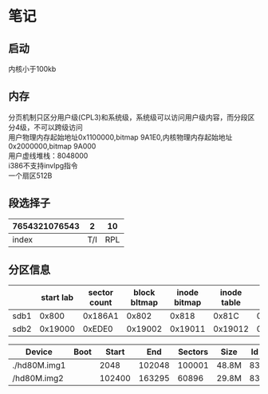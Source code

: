 # 笔记

## 启动

内核小于100kb

## 内存

分页机制只区分用户级(CPL3)和系统级，系统级可以访问用户级内容，而分段区分4级，不可以跨级访问  
用户物理内存起始地址0x1100000,bitmap 9A1E0,内核物理内存起始地址0x2000000,bitmap 9A000  
用户虚线堆栈：8048000  
i386不支持invlpg指令  
一个扇区512B  

## 段选择子

| 7654321076543 | 2   | 10  |
| ------------- | --- | --- |
| index         | T/I | RPL |

## 分区信息

|      | start lab | sector count | block bltmap | inode bitmap | inode table | block table |
| ---- | --------- | ------------ | ------------ | ------------ | ----------- | ----------- |
| sdb1 | 0x800     | 0x186A1      | 0x802        | 0x818        | 0x81C       | 0xA7C       |
| sdb2 | 0x19000   | 0xEDE0       | 0x19002      | 0x19011      | 0x19012     | 0x19272     |
  
| Device       | Boot | Start  | End    | Sectors | Size  | Id  | Type  |
| ------------ | ---- | ------ | ------ | ------- | ----- | --- | ----- |
| ./hd80M.img1 |      | 2048   | 102048 | 100001  | 48.8M | 83  | Linux |
| /hd80M.img2  |      | 102400 | 163295 | 60896   | 29.8M | 83  | Linux |
